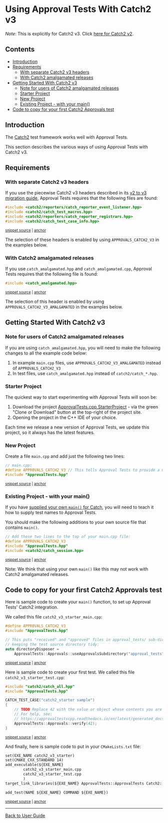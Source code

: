 <a id="top"></a>

# Using Approval Tests With Catch2 v3
*Note*: This is explicitly for Catch2 v3. Click [here for Catch2 v2](/doc/UsingCatch2v2.md#top).

<!-- toc -->
## Contents

  * [Introduction](#introduction)
  * [Requirements](#requirements)
    * [With separate Catch2 v3 headers](#with-separate-catch2-v3-headers)
    * [With Catch2 amalgamated releases](#with-catch2-amalgamated-releases)
  * [Getting Started With Catch2 v3](#getting-started-with-catch2-v3)
    * [Note for users of Catch2 amalgamated releases](#note-for-users-of-catch2-amalgamated-releases)
    * [Starter Project](#starter-project)
    * [New Project](#new-project)
    * [Existing Project - with your main()](#existing-project---with-your-main)
  * [Code to copy for your first Catch2 Approvals test](#code-to-copy-for-your-first-catch2-approvals-test)<!-- endToc -->

## Introduction

The [Catch2](https://github.com/catchorg/Catch2) test framework works well with Approval Tests.

This section describes the various ways of using Approval Tests with Catch2 v3.

## Requirements

### With separate Catch2 v3 headers

If you use the piecewise Catch2 v3 headers described in its [v2 to v3 migration guide](https://github.com/catchorg/Catch2/blob/devel/docs/migrate-v2-to-v3.md#how-to-migrate-projects-from-v2-to-v3), Approval Tests requires that the following files are found:

<!-- snippet: required_header_for_catch_2_v3 -->
<a id='snippet-required_header_for_catch_2_v3'></a>
```h
#include <catch2/reporters/catch_reporter_event_listener.hpp>
#include <catch2/catch_test_macros.hpp>
#include <catch2/reporters/catch_reporter_registrars.hpp>
#include <catch2/catch_test_case_info.hpp>
```
<sup><a href='/ApprovalTests/integrations/catch/Catch2v3Approvals.h#L15-L20' title='Snippet source file'>snippet source</a> | <a href='#snippet-required_header_for_catch_2_v3' title='Start of snippet'>anchor</a></sup>
<!-- endSnippet -->

The selection of these headers is enabled by using `APPROVALS_CATCH2_V3` in the examples below.

### With Catch2 amalgamated releases

If you use `catch_amalgamated.hpp` and `catch_amalgamated.cpp`, Approval Tests requires that the following file is found:

<!-- snippet: required_header_for_catch_2_v3_amalgamated -->
<a id='snippet-required_header_for_catch_2_v3_amalgamated'></a>
```h
#include <catch_amalgamated.hpp>
```
<sup><a href='/ApprovalTests/integrations/catch/Catch2v3Approvals.h#L11-L13' title='Snippet source file'>snippet source</a> | <a href='#snippet-required_header_for_catch_2_v3_amalgamated' title='Start of snippet'>anchor</a></sup>
<!-- endSnippet -->

The selection of this header is enabled by using `APPROVALS_CATCH2_V3_AMALGAMATED` in the examples below.

## Getting Started With Catch2 v3

### Note for users of Catch2 amalgamated releases

If you are using `catch_amalgamated.hpp`, you will need to make the following changes to all the example code below:

1. In example `main.cpp` files, use `APPROVALS_CATCH2_V3_AMALGAMATED` instead of `APPROVALS_CATCH2_V3` 
2. In test files, use `catch_amalgamated.hpp` instead of `catch2/catch_*.hpp`. 

### Starter Project

The quickest way to start experimenting with Approval Tests will soon be:

1. Download the project [ApprovalTests.cpp.StarterProject](https://github.com/approvals/ApprovalTests.cpp.StarterProject) - via the green "Clone or Download" button at the top-right of the project site.
2. Opening the project in the C++ IDE of your choice.

Each time we release a new version of Approval Tests, we update this project, so it always has the latest features. 

### New Project

Create a file `main.cpp` and add just the following two lines:

<!-- snippet: catch_2_v3_main -->
<a id='snippet-catch_2_v3_main'></a>
```cpp
// main.cpp:
#define APPROVALS_CATCH2_V3 // This tells Approval Tests to provide a main() - only do this in one cpp file
#include "ApprovalTests.hpp"
```
<sup><a href='/tests/Catch2v3_Tests/catch2v3_test_main.cpp#L4-L8' title='Snippet source file'>snippet source</a> | <a href='#snippet-catch_2_v3_main' title='Start of snippet'>anchor</a></sup>
<!-- endSnippet -->

<!-- todo: document use of sections -->

### Existing Project - with your main()

If you have [supplied your own `main()` for Catch](https://github.com/catchorg/Catch2/blob/master/docs/own-main.md#top), you will need to teach it how to supply test names to Approval Tests.

You should make the following additions to your own source file that contains `main()`.  

<!-- snippet: catch2_v3_existing_main -->
<a id='snippet-catch2_v3_existing_main'></a>
```cpp
// Add these two lines to the top of your main.cpp file:
#define APPROVALS_CATCH2_V3
#include "ApprovalTests.hpp"
#include <catch2/catch_session.hpp>
```
<sup><a href='/examples/catch2_v3_existing_main/catch2_v3_exist_main.cpp#L1-L6' title='Snippet source file'>snippet source</a> | <a href='#snippet-catch2_v3_existing_main' title='Start of snippet'>anchor</a></sup>
<!-- endSnippet -->

Note: We think that using your own `main()` like this may not work with Catch2 amalgamated releases.

## Code to copy for your first Catch2 Approvals test

Here is sample code to create your `main()` function, to set up Approval Tests' Catch2 integration.

We called this file `catch2_v3_starter_main.cpp`:

<!-- snippet: catch2_v3_starter_main.cpp -->
<a id='snippet-catch2_v3_starter_main.cpp'></a>
```cpp
#define APPROVALS_CATCH2_V3
#include "ApprovalTests.hpp"

// This puts "received" and "approved" files in approval_tests/ sub-directory,
// keeping the test source directory tidy:
auto directoryDisposer =
    ApprovalTests::Approvals::useApprovalsSubdirectory("approval_tests");
```
<sup><a href='/examples/catch2_v3_starter/catch2_v3_starter_main.cpp#L1-L7' title='Snippet source file'>snippet source</a> | <a href='#snippet-catch2_v3_starter_main.cpp' title='Start of snippet'>anchor</a></sup>
<!-- endSnippet -->

Here is sample code to create your first test. We called this file `catch2_v3_starter_test.cpp`:

<!-- snippet: catch2_v3_starter_test.cpp -->
<a id='snippet-catch2_v3_starter_test.cpp'></a>
```cpp
#include "catch2/catch_all.hpp"
#include "ApprovalTests.hpp"

CATCH_TEST_CASE("catch2_starter sample")
{
    // TODO Replace 42 with the value or object whose contents you are verifying.
    // For help, see:
    // https://approvaltestscpp.readthedocs.io/en/latest/generated_docs/ToString.html
    ApprovalTests::Approvals::verify(42);
}
```
<sup><a href='/examples/catch2_v3_starter/catch2_v3_starter_test.cpp#L1-L10' title='Snippet source file'>snippet source</a> | <a href='#snippet-catch2_v3_starter_test.cpp' title='Start of snippet'>anchor</a></sup>
<!-- endSnippet -->

And finally, here is sample code to put in your `CMakeLists.txt` file:

<!-- snippet: catch2_v3_starter_cmake -->
<a id='snippet-catch2_v3_starter_cmake'></a>
```txt
set(EXE_NAME catch2_v3_starter)
set(CMAKE_CXX_STANDARD 14)
add_executable(${EXE_NAME}
        catch2_v3_starter_main.cpp
        catch2_v3_starter_test.cpp
        )
target_link_libraries(${EXE_NAME} ApprovalTests::ApprovalTests Catch2::Catch2WithMain)

add_test(NAME ${EXE_NAME} COMMAND ${EXE_NAME})
```
<sup><a href='/examples/catch2_v3_starter/CMakeLists.txt#L5-L15' title='Snippet source file'>snippet source</a> | <a href='#snippet-catch2_v3_starter_cmake' title='Start of snippet'>anchor</a></sup>
<!-- endSnippet -->

---

[Back to User Guide](/doc/README.md#top)
